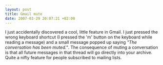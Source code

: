 ```yaml
--- 
layout: post
title: Gmail mute
date: 2007-03-29 20:07:21 +02:00
---
```


I just accidentally discovered a cool, little feature in Gmail. I just pressed the wrong keyboard shortcut (I pressed the 'm' button on the keyboard while reading a message) and a small message popped up saying _"The conversation has been muted."_. The consequence of muting a conversation is that all future messages in that thread will go directly into your archive. Quite a nifty feature for people subscribed to mailing lists.

